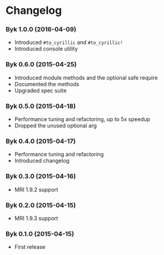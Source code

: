 # Changelog

### Byk 1.0.0 (2016-04-09)

* Introduced `#to_cyrillic` and `#to_cyrillic!`
* Introduced console utility

### Byk 0.6.0 (2015-04-25)

* Introduced module methods and the optional safe require
* Documented the methods
* Upgraded spec suite

### Byk 0.5.0 (2015-04-18)

* Performance tuning and refactoring, up to 5x speedup
* Dropped the unused optional arg

### Byk 0.4.0 (2015-04-17)

* Performance tuning and refactoring
* Introduced changelog

### Byk 0.3.0 (2015-04-16)

* MRI 1.9.2 support

### Byk 0.2.0 (2015-04-15)

* MRI 1.9.3 support

### Byk 0.1.0 (2015-04-15)

* First release
